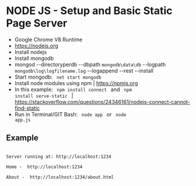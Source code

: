 # NODE JS - Setup and Basic Static Page Server
- Google Chrome V8 Runtime
- https://nodejs.org
- Install nodejs
- Install mongodb
- mongod --directoryperdb --dbpath <code>mongodb\data\db</code> --logpath <code>mongodb\log\logfilename.log</code> --logappend --rest --install
- Start mongodb: <code> net start mongodb </code>
- Install node modules using npm | https://npmjs.org
- In this example: <code> npm install connect </code> and <code> npm install serve-static </code> | https://stackoverflow.com/questions/24346161/nodejs-connect-cannot-find-static
- Run in Terminal/GIT Bash: <code> node app </code> or <code> node app.js </code>

## Example
<code>
Server running at: http://localhost:1234
</code>
<code>
Home -  http://localhost:1234
</code>
<code>
About -  http://localhost:1234/about.html
</code>